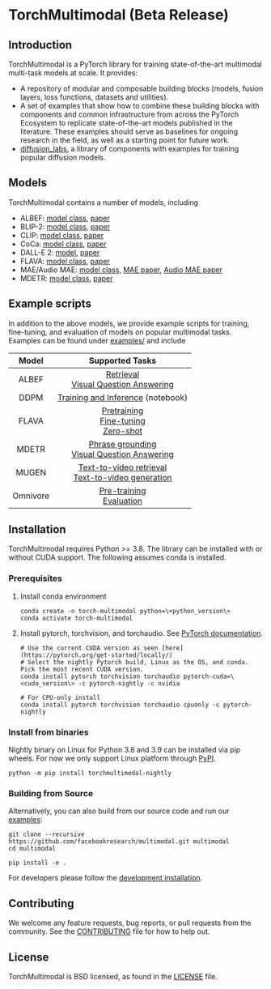 # TorchMultimodal (Beta Release)

## Introduction
TorchMultimodal is a PyTorch library for training state-of-the-art multimodal multi-task models at scale. It provides:
- A repository of modular and composable building blocks (models, fusion layers, loss functions, datasets and utilities).
- A set of examples that show how to combine these building blocks with components and common infrastructure from across the PyTorch Ecosystem to replicate state-of-the-art models published in the literature. These examples should serve as baselines for ongoing research in the field, as well as a starting point for future work.
- [diffusion_labs](https://github.com/facebookresearch/multimodal/tree/main/torchmultimodal/diffusion_labs), a library of components with examples for training popular diffusion models.


## Models

TorchMultimodal contains a number of models, including

- ALBEF: [model class](https://github.com/facebookresearch/multimodal/blob/main/torchmultimodal/models/albef/model.py#L55), [paper](https://arxiv.org/abs/2107.07651)
- BLIP-2: [model class](https://github.com/facebookresearch/multimodal/blob/main/torchmultimodal/models/blip2/blip2.py#L39), [paper]()
- CLIP: [model class](https://github.com/facebookresearch/multimodal/blob/main/torchmultimodal/models/clip/model.py#L37), [paper](https://arxiv.org/abs/2301.12597)
- CoCa: [model class](https://github.com/facebookresearch/multimodal/blob/main/torchmultimodal/models/coca/coca_model.py#L33), [paper](https://arxiv.org/abs/2205.01917)
- DALL-E 2: [model](https://github.com/facebookresearch/multimodal/blob/main/torchmultimodal/diffusion_labs/models/dalle2/dalle2_decoder.py#L19), [paper](https://arxiv.org/abs/2204.06125)
- FLAVA: [model class](https://github.com/facebookresearch/multimodal/blob/main/torchmultimodal/models/flava/model.py#L106), [paper](https://arxiv.org/abs/2112.04482)
- MAE/Audio MAE: [model class](https://github.com/facebookresearch/multimodal/blob/main/torchmultimodal/models/masked_auto_encoder/model.py#L42), [MAE paper](https://arxiv.org/abs/2111.06377), [Audio MAE paper](https://arxiv.org/abs/2207.06405)
- MDETR: [model class](https://github.com/facebookresearch/multimodal/blob/main/torchmultimodal/models/mdetr/model.py#L37), [paper](https://arxiv.org/abs/2104.12763)

## Example scripts

In addition to the above models, we provide example scripts for training, fine-tuning, and evaluation of models on popular multimodal tasks. Examples can be found under [examples/](https://github.com/facebookresearch/multimodal/tree/main/examples) and include

|                  Model                   |     Supported Tasks     |
| :--------------------------------------: | :----------------------: |
|         ALBEF          |      [Retrieval](https://github.com/facebookresearch/multimodal/blob/main/examples/albef/README.md#retrieval) <br/> [Visual Question Answering](https://github.com/facebookresearch/multimodal/blob/main/examples/albef/README.md#visual-question-answering)         |
|         DDPM           |      [Training and Inference](https://github.com/facebookresearch/multimodal/blob/main/torchmultimodal/diffusion_labs/mnist_training.ipynb) (notebook)
|           FLAVA           |    [Pretraining](https://github.com/facebookresearch/multimodal/tree/main/examples/flava#launching-and-test-pretraining) <br/> [Fine-tuning](https://github.com/facebookresearch/multimodal/tree/main/examples/flava#finetuning) <br/> [Zero-shot](https://github.com/facebookresearch/multimodal/tree/main/examples/flava#coco-zero-shot)|
|        MDETR         |       [Phrase grounding](https://github.com/facebookresearch/multimodal/tree/main/examples/mdetr#phrase-grounding) <br/> [Visual Question Answering](https://github.com/facebookresearch/multimodal/blob/main/examples/mdetr/vqa_finetune.py#L154)        |
|             MUGEN             |     [Text-to-video retrieval](https://github.com/facebookresearch/multimodal/tree/main/examples/mugen/retrieval#mugen-retrieval) <br/> [Text-to-video generation](https://github.com/facebookresearch/multimodal/tree/main/examples/mugen/generation#text-to-video-generation-with-mugen)                |
|           Omnivore           |           [Pre-training](https://github.com/facebookresearch/multimodal/tree/main/examples/omnivore#training) <br/> [Evaluation](https://github.com/facebookresearch/multimodal/tree/main/examples/omnivore#evaluating-pretrained-weight)           |


## Installation

TorchMultimodal requires Python >= 3.8. The library can be installed with or without CUDA support.
The following assumes conda is installed.

### Prerequisites
1. Install conda environment

    ```
    conda create -n torch-multimodal python=\<python_version\>
    conda activate torch-multimodal
    ```

2. Install pytorch, torchvision, and torchaudio. See [PyTorch documentation](https://pytorch.org/get-started/locally/).

    ```
    # Use the current CUDA version as seen [here](https://pytorch.org/get-started/locally/)
    # Select the nightly Pytorch build, Linux as the OS, and conda. Pick the most recent CUDA version.
    conda install pytorch torchvision torchaudio pytorch-cuda=\<cuda_version\> -c pytorch-nightly -c nvidia

    # For CPU-only install
    conda install pytorch torchvision torchaudio cpuonly -c pytorch-nightly
    ```

### Install from binaries

Nightly binary on Linux for Python 3.8 and 3.9 can be installed via pip wheels.
For now we only support Linux platform through [PyPI](https://pypi.org/).

```
python -m pip install torchmultimodal-nightly
```

### Building from Source

Alternatively, you can also build from our source code and run our [examples](https://github.com/facebookresearch/multimodal/tree/main/examples):

```
git clone --recursive https://github.com/facebookresearch/multimodal.git multimodal
cd multimodal

pip install -e .
```
For developers please follow the [development installation](https://github.com/facebookresearch/multimodal/blob/main/CONTRIBUTING.md#development-installation).


## Contributing

We welcome any feature requests, bug reports, or pull requests from the community. See the [CONTRIBUTING](CONTRIBUTING.md) file for how to help out.

## License

TorchMultimodal is BSD licensed, as found in the [LICENSE](LICENSE) file.
